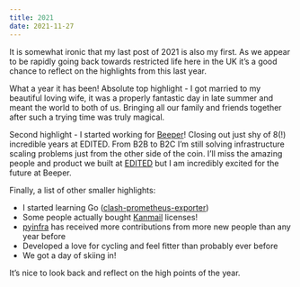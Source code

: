 ```yaml
---
title: 2021
date: 2021-11-27
---
```


It is somewhat ironic that my last post of 2021 is also my first. As we appear to be rapidly going back towards restricted life here in the UK it’s a good chance to reflect on the highlights from this last year.

What a year it has been! Absolute top highlight - I got married to my beautiful loving wife, it was a properly fantastic day in late summer and meant the world to both of us. Bringing all our family and friends together after such a trying time was truly magical.

Second highlight - I started working for [Beeper](https://beeper.com)! Closing out just shy of 8(!) incredible years at EDITED. From B2B to B2C I’m still solving infrastructure scaling problems just from the other side of the coin. I’ll miss the amazing people and product we built at [EDITED](https://edited.com) but I am incredibly excited for the future at Beeper.

Finally, a list of other smaller highlights: 
- I started learning Go ([clash-prometheus-exporter](https://github.com/Fizzadar/clash-prometheus-exporter))
- Some people actually bought [Kanmail](https://kanmail.io) licenses!
- [pyinfra](https://pyinfra.com) has received more contributions from more new people than any year before
- Developed a love for cycling and feel fitter than probably ever before
- We got a day of skiing in!

It’s nice to look back and reflect on the high points of the year.
